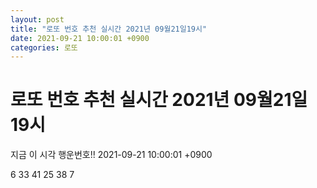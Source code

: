 ```yaml
---
layout: post
title: "로또 번호 추천 실시간 2021년 09월21일19시"
date: 2021-09-21 10:00:01 +0900
categories: 로또
---
```


# 로또 번호 추천 실시간 2021년 09월21일19시

지금 이 시각 행운번호!! 2021-09-21 10:00:01 +0900

 6  33  41  25  38  7 

